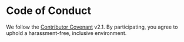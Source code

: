 # Code of Conduct

We follow the [Contributor Covenant](https://www.contributor-covenant.org/) v2.1.
By participating, you agree to uphold a harassment-free, inclusive environment.

